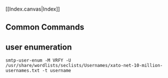 [[Index.canvas|Index]]

## Common Commands


## user enumeration

```
smtp-user-enum -M VRFY -U /usr/share/wordlists/seclists/Usernames/xato-net-10-million-usernames.txt -t username
```